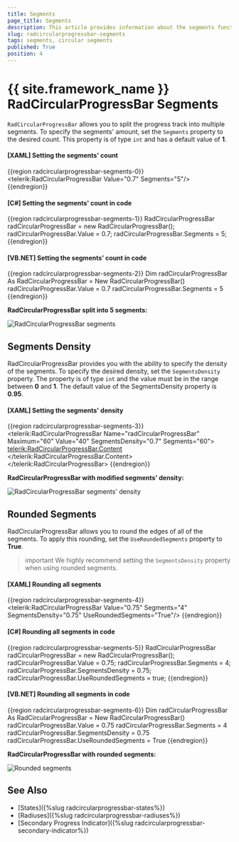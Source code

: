 ```yaml
---
title: Segments
page_title: Segments
description: This article provides information about the segments functionality of RadCircularProgressBar control.
slug: radcircularprogressbar-segments
tags: segments, circular segments
published: True
position: 4
---
```


# {{ site.framework_name }} RadCircularProgressBar Segments

`RadCircularProgressBar` allows you to split the progress track into multiple segments. To specify the segments' amount, set the `Segments` property to the desired count. This property is of type `int` and has a default value of __1__.

#### __[XAML] Setting the segments' count__
{{region radcircularprogressbar-segments-0}}
    <telerik:RadCircularProgressBar Value="0.7" Segments="5"/>
{{endregion}}

#### __[C#] Setting the segments' count in code__
{{region radcircularprogressbar-segments-1}}
    RadCircularProgressBar radCircularProgressBar = new RadCircularProgressBar();
    radCircularProgressBar.Value = 0.7;
    radCircularProgressBar.Segments = 5;
{{endregion}}

#### __[VB.NET] Setting the segments' count in code__
{{region radcircularprogressbar-segments-2}}
    Dim radCircularProgressBar As RadCircularProgressBar = New RadCircularProgressBar()
    radCircularProgressBar.Value = 0.7
    radCircularProgressBar.Segments = 5
{{endregion}}

__RadCircularProgressBar split into 5 segments:__

![RadCircularProgressBar segments](images/radcircularprogressbar-segments-0.png)

## Segments Density

RadCircularProgressBar provides you with the ability to specify the density of the segments. To specify the desired density, set the `SegmentsDensity` property. The property is of type `int` and the value must be in the range between __0__ and __1__. The default value of the SegmentsDensity property is __0.95__.

#### __[XAML] Setting the segments' density__
{{region radcircularprogressbar-segments-3}}
    <telerik:RadCircularProgressBar Name="radCircularProgressBar" 
                                Maximum="60" 
                                Value="40"
                                SegmentsDensity="0.7" 
                                Segments="60">
        <telerik:RadCircularProgressBar.Content>
            <TextBlock Text="{Binding ElementName=radCircularProgressBar, Path=Value, StringFormat={}00:{0}}"
                       Foreground="{Binding ElementName=radCircularProgressBar, Path=IndicatorFill}"
                       FontSize="28" />
        </telerik:RadCircularProgressBar.Content>
    </telerik:RadCircularProgressBar>
{{endregion}}

__RadCircularProgressBar with modified segments' density:__

![RadCircularProgressBar segments' density](images/radcircularprogressbar-segments-1.png)

## Rounded Segments

RadCircularProgressBar allows you to round the edges of all of the segments. To apply this rounding, set the `UseRoundedSegments` property to __True__.

>important We highly recommend setting the `SegmentsDensity` property when using rounded segments.

#### __[XAML] Rounding all segments__
{{region radcircularprogressbar-segments-4}}
    <telerik:RadCircularProgressBar Value="0.75" Segments="4" SegmentsDensity="0.75" UseRoundedSegments="True"/>
{{endregion}}

#### __[C#] Rounding all segments in code__
{{region radcircularprogressbar-segments-5}}
    RadCircularProgressBar radCircularProgressBar = new RadCircularProgressBar();
    radCircularProgressBar.Value = 0.75;
    radCircularProgressBar.Segments = 4;
    radCircularProgressBar.SegmentsDensity = 0.75;
    radCircularProgressBar.UseRoundedSegments = true;
{{endregion}}

#### __[VB.NET] Rounding all segments in code__
{{region radcircularprogressbar-segments-6}}
    Dim radCircularProgressBar As RadCircularProgressBar = New RadCircularProgressBar()
    radCircularProgressBar.Value = 0.75
    radCircularProgressBar.Segments = 4
    radCircularProgressBar.SegmentsDensity = 0.75
    radCircularProgressBar.UseRoundedSegments = True
{{endregion}}

__RadCircularProgressBar with rounded segments:__

![Rounded segments](images/radcircularprogressbar-segments-2.png)

## See Also
* [States]({%slug radcircularprogressbar-states%})
* [Radiuses]({%slug radcircularprogressbar-radiuses%})
* [Secondary Progress Indicator]({%slug radcircularprogressbar-secondary-indicator%})